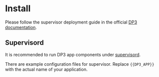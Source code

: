 # Install

Please follow the supervisor deployment guide in the official [DP3 documentation](https://cesnet.github.io/dp3/install).

## Supervisord

It is recommended to run DP3 app components under [supervisord](http://supervisord.org/).

There are example configuration files for supervisor.
Replace `{{DP3_APP}}` with the actual name of your application.
